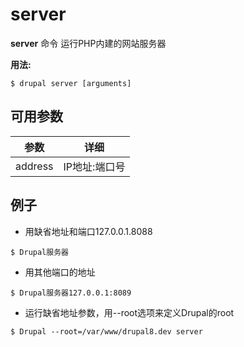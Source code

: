 # server
**server** 命令 运行PHP内建的网站服务器

**用法:**
```
$ drupal server [arguments] 
```

## 可用参数
参数 | 详细
---------|-------------
address | IP地址:端口号

## 例子
* 用缺省地址和端口127.0.0.1.8088
```
$ Drupal服务器
```
* 用其他端口的地址
```
$ Drupal服务器127.0.0.1:8089
```
* 运行缺省地址参数，用--root选项来定义Drupal的root
```
$ Drupal --root=/var/www/drupal8.dev server
```
